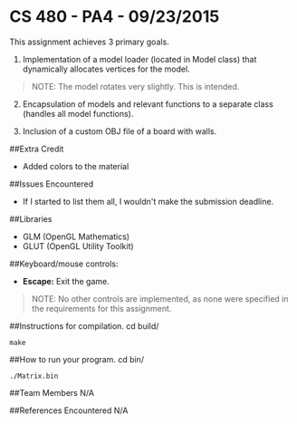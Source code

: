CS 480 - PA4 - 09/23/2015
===
This assignment achieves 3 primary goals.

1. Implementation of a model loader (located in Model class) that dynamically allocates vertices for the model.

>NOTE: The model rotates very slightly. This is intended.

2. Encapsulation of models and relevant functions to a separate class (handles all model functions).

3. Inclusion of a custom OBJ file of a board with walls.

##Extra Credit
- Added colors to the material

##Issues Encountered
- If I started to list them all, I wouldn't make the submission deadline.

##Libraries
- GLM (OpenGL Mathematics)
- GLUT (OpenGL Utility Toolkit)

##Keyboard/mouse controls:
- **Escape:** Exit the game.

>NOTE: No other controls are implemented, as none were specified in the requirements for this assignment.

##Instructions for compilation.
    cd build/

    make

##How to run your program.
    cd bin/

    ./Matrix.bin

##Team Members
N/A

##References Encountered
N/A

